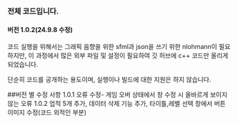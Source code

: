 ### 전체 코드입니다.
#### 버전 1.0.2(24.9.8 수정)

코드 실행을 위해서는 그래픽 음향을 위한 sfml과 json을 쓰기 위한 nlohmann이 필요하지만,
이 과정에서 많은 외부 파일 및 설정이 필요하여 깃 허브에 c++ 코드만 올리게 되었습니다.

단순히 코드를 공개하는 용도이며, 실행이나 빌드에 대한 지원은 하지 않습니다.

##버전 별 수정 사항
1.0.1 오류 수정- 게임 오버 상태에서 창 수정 시 올바르게 보이지 않는 오류
1.0.2 업적 5개 추가, 데이터 삭제 기능 추가, 타이틀,레벨 선택 창에서 버튼 이미지 수정(코드 외적인 부분)
